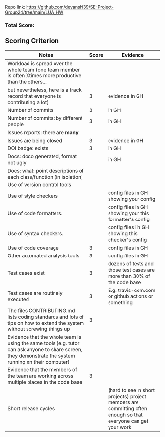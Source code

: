 Repo link: https://github.com/devanshi39/SE-Project-Group24/tree/main/LUA_HW

### Total Score:

## Scoring Criterion

|Notes|Score|Evidence|
|-----|----|--------|
|Workload is spread over the whole team (one team member is often Xtimes more productive than the others... 
but nevertheless, here is a track record that everyone is contributing a lot)|3|evidence in GH|
|Number of commits|3|in GH|
|Number of commits: by different people|3|in GH|
|Issues reports: there are **many**|
|Issues are being closed|3|evidence in GH|
|DOI badge: exists|3|in GH|
|Docs: doco generated, format not ugly ||in GH|
|Docs: what: point descriptions of each class/function (in isolation) |
|Use of version control tools|
|Use of style checkers ||config files in GH showing your config|
|Use of code formatters. ||config files in GH showing your this formatter's  config|
|Use of syntax checkers. ||config files iin  GH showing this checker's config  |
|Use of code coverage |3|config files in GH|
|Other automated analysis tools|3|config files in GH|
|Test cases exist|3|dozens of tests and those test cases are more than 30% of the code base|
|Test cases are routinely executed|3|E.g. travis-com.com or github actions or something|
|The files CONTRIBUTING.md lists coding standards and lots of tips on how to extend the system without screwing things up|3||
|Evidence that the whole team is using the same tools (e.g. tutor can ask anyone to share screen, they demonstrate the system running on their computer)|
|Evidence that the members of the team are working across multiple places in the code base|3||
|Short release cycles || (hard to see in short projects) project members are committing often enough so that everyone can get your work|
